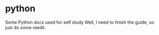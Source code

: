 # python
Some Python docs used for self study
Well, I need to finish the guide, so just do some reedit.
